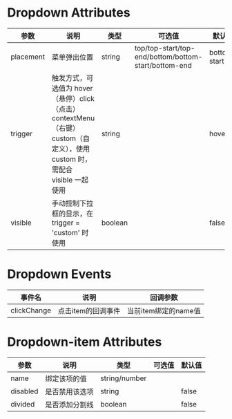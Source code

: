 
# Dropdown Attributes

参数|说明|类型|可选值|默认值
-|-|-|-|-|
placement|菜单弹出位置|string|top/top-start/top-end/bottom/bottom-start/bottom-end|bottom-start
trigger|触发方式，可选值为 hover（悬停）click（点击）contextMenu（右键）custom（自定义），使用 custom 时，需配合 visible 一起使用|string||hover
visible|手动控制下拉框的显示，在 trigger = 'custom' 时使用|boolean||false

# Dropdown Events

事件名|说明|回调参数
-|-|-|
clickChange|点击item的回调事件|当前item绑定的name值

# Dropdown-item Attributes

参数|说明|类型|可选值|默认值
-|-|-|-|-|
name|绑定该项的值|string/number||
disabled|是否禁用该选项|string||false
divided|是否添加分割线|boolean||false